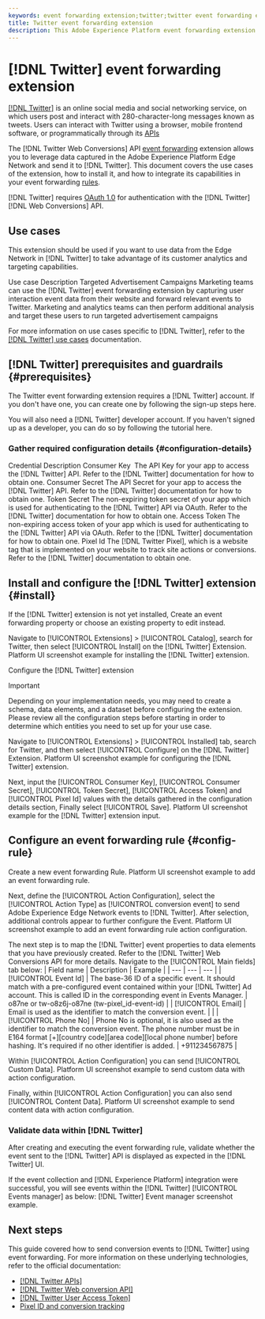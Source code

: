 ```yaml
---
keywords: event forwarding extension;twitter;twitter event forwarding extension
title: Twitter event forwarding extension
description: This Adobe Experience Platform event forwarding extension sends Adobe Experience Edge Network events to Twitter.
---
```

# [!DNL Twitter] event forwarding extension

[[!DNL Twitter]](https://www.twitter.com) is an online social media and social networking service, on which users post and interact with 280-character-long messages known as tweets. Users can interact with Twitter using a browser, mobile frontend software, or programmatically through its [APIs](https://developer.twitter.com/en/docs/twitter-api)

The [!DNL Twitter Web Conversions] API [event forwarding](../../../ui/event-forwarding/overview.md) extension allows you to leverage data captured in the Adobe Experience Platform Edge Network and send it to [!DNL Twitter]. This document covers the use cases of the extension, how to install it, and how to integrate its capabilities in your event forwarding [rules](../../../ui/managing-resources/rules.md).

[!DNL Twitter] requires [OAuth 1.0](https://developer.twitter.com/en/docs/authentication/oauth-1-0a) for authentication with the [!DNL Twitter] [!DNL Web Conversions] API.

## Use cases

This extension should be used if you want to use data from the Edge Network in [!DNL Twitter] to take advantage of its customer analytics and targeting capabilities.


Use case    Description
Targeted Advertisement Campaigns    Marketing teams can use the [!DNL Twitter] event forwarding extension by capturing user interaction event data from their website and forward relevant events to Twitter. Marketing and analytics teams can then perform additional analysis and target these users to run targeted advertisement campaigns


For more information on use cases specific to [!DNL Twitter], refer to the [[!DNL Twitter] use cases](https://www.braze.com/customers) documentation.

## [!DNL Twitter] prerequisites and guardrails {#prerequisites}

The Twitter event forwarding extension requires a [!DNL Twitter] account. If you don't have one, you can create one by following the sign-up steps here.

You will also need a [!DNL Twitter] developer account. If you haven't signed up as a developer, you can do so by following the tutorial here.

### Gather required configuration details {#configuration-details}

Credential    Description
Consumer Key ​    The API Key for your app to access the [!DNL Twitter] API. Refer to the [!DNL Twitter] documentation for how to obtain one.
Consumer Secret    The API Secret for your app to access the [!DNL Twitter] API. Refer to the [!DNL Twitter] documentation for how to obtain one.
Token Secret    The non-expiring token secret of your app which is used for authenticating to the [!DNL Twitter] API via OAuth. Refer to the [!DNL Twitter] documentation for how to obtain one.
Access Token    The non-expiring access token of your app which is used for authenticating to the [!DNL Twitter] API via OAuth. Refer to the [!DNL Twitter] documentation for how to obtain one.
Pixel Id    The [!DNL Twitter Pixel], which is a website tag that is implemented on your website to track site actions or conversions. Refer to the [!DNL Twitter] documentation to obtain one.

## Install and configure the [!DNL Twitter] extension {#install}

If the [!DNL Twitter] extension is not yet installed, Create an event forwarding property or choose an existing property to edit instead.

Navigate to [!UICONTROL Extensions] > [!UICONTROL Catalog], search for Twitter, then select [!UICONTROL Install] on the [!DNL Twitter] Extension. Platform UI screenshot example for installing the [!DNL Twitter] extension.

Configure the [!DNL Twitter] extension
>[!IMPORTANT]
>
>Depending on your implementation needs, you may need to create a schema, data elements, and a dataset before configuring the extension. Please review all the configuration steps before starting in order to determine which entities you need to set up for your use case.

Navigate to [!UICONTROL Extensions] > [!UICONTROL Installed] tab, search for Twitter, and then select [!UICONTROL Configure] on the [!DNL Twitter] Extension. Platform UI screenshot example for configuring the [!DNL Twitter] extension.

Next, input the [!UICONTROL Consumer Key], [!UICONTROL Consumer Secret], [!UICONTROL Token Secret], [!UICONTROL Access Token] and [!UICONTROL Pixel Id] values with the details gathered in the configuration details section, Finally select [!UICONTROL Save]. Platform UI screenshot example for the [!DNL Twitter] extension input.

## Configure an event forwarding rule {#config-rule}

Create a new event forwarding Rule. Platform UI screenshot example to add an event forwarding rule.

Next, define the [!UICONTROL Action Configuration], select the [!UICONTROL Action Type] as [!UICONTROL conversion event] to send Adobe Experience Edge Network events to [!DNL Twitter]. After selection, additional controls appear to further configure the Event. Platform UI screenshot example to add an event forwarding rule action configuration.

The next step is to map the [!DNL Twitter] event properties to data elements that you have previously created. Refer to the [!DNL Twitter] Web Conversions API for more details. Navigate to the [!UICONTROL Main fields] tab below: | Field name | Description | Example | | --- | --- | --- | | [!UICONTROL Event Id] | The base-36 ID of a specific event. It should match with a pre-configured event contained within your [!DNL Twitter] Ad account. This is called ID in the corresponding event in Events Manager. | o87ne or tw-o8z6j-o87ne (tw-pixel_id-event-id) | | [!UICONTROL Email] | Email is used as the identifier to match the conversion event. | | | [!UICONTROL Phone No] | Phone No is optional, it is also used as the identifier to match the conversion event. The phone number must be in E164 format [+][country code][area code][local phone number] before hashing. It's required if no other identifier is added. | +911234567875 |

Within [!UICONTROL Action Configuration] you can send [!UICONTROL Custom Data]. Platform UI screenshot example to send custom data with action configuration.

Finally, within [!UICONTROL Action Configuration] you can also send [!UICONTROL Content Data]. Platform UI screenshot example to send content data with action configuration.

### Validate data within [!DNL Twitter]

After creating and executing the event forwarding rule, validate whether the event sent to the [!DNL Twitter] API is displayed as expected in the [!DNL Twitter] UI.

If the event collection and [!DNL Experience Platform] integration were successful, you will see events within the [!DNL Twitter] [!UICONTROL Events manager] as below: [!DNL Twitter] Event manager screenshot example.

## Next steps

This guide covered how to send conversion events to [!DNL Twitter] using event forwarding. For more information on these underlying technologies, refer to the official documentation:

* [[!DNL Twitter APIs]](https://developer.twitter.com/en/docs/twitter-api) 
* [[!DNL Twitter Web conversion API]](https://developer.twitter.com/en/docs/twitter-ads-api/measurement/api-reference/conversions)
* [[!DNL Twitter User Access Token]](https://developer.twitter.com/en/docs/authentication/oauth-1-0a/obtaining-user-access-tokens) 
* [Pixel ID and conversion tracking](https://business.twitter.com/en/help/campaign-measurement-and-analytics/conversion-tracking-for-websites.html)
